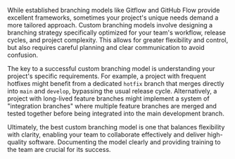 While established branching models like Gitflow and GitHub Flow provide excellent frameworks, sometimes your project's unique needs demand a more tailored approach. Custom branching models involve designing a branching strategy specifically optimized for your team's workflow, release cycles, and project complexity. This allows for greater flexibility and control, but also requires careful planning and clear communication to avoid confusion.

The key to a successful custom branching model is understanding your project's specific requirements. For example, a project with frequent hotfixes might benefit from a dedicated `hotfix` branch that merges directly into `main` and `develop`, bypassing the usual release cycle. Alternatively, a project with long-lived feature branches might implement a system of "integration branches" where multiple feature branches are merged and tested together before being integrated into the main development branch.

Ultimately, the best custom branching model is one that balances flexibility with clarity, enabling your team to collaborate effectively and deliver high-quality software. Documenting the model clearly and providing training to the team are crucial for its success.